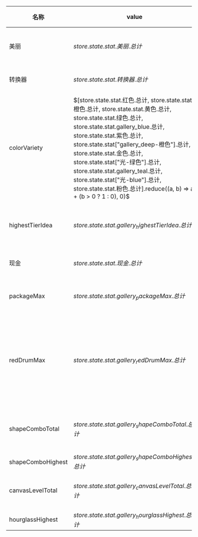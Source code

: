 | 名称  | value | milestones | 圣遗物 | 上限  |
| --- | ----- | ---------- | --- | --- |
| 美丽 | $store.state.stat.美丽.总计$ | ${(1M)}^{lvl}  \cdot  1T$ | {"2":"一袋金子","6":"图片相册"} |  |
| 转换器 | $store.state.stat.转换器.总计$ | ${(20)}^{lvl}  \cdot  200K$ | {"0":"打印机","2":"碎纸机"} |  |
| colorVariety | $[store.state.stat.红色.总计, store.state.stat.橙色.总计, store.state.stat.黄色.总计, store.state.stat.绿色.总计, store.state.stat.gallery_blue.总计, store.state.stat.紫色.总计, store.state.stat["gallery_deep-橙色"].总计, store.state.stat.金色.总计, store.state.stat["光-绿色"].总计, store.state.stat.gallery_teal.总计, store.state.stat["光-blue"].总计, store.state.stat.粉色.总计].reduce((a, b) => a + (b > 0 ? 1 : 0), 0)$ | $lvl + 2$ | {"2":"红色气球","3":"橙色气球","4":"黄色气球","5":"绿色气球","6":"蓝色气球","7":"紫色气球"} |  |
| highestTierIdea | $store.state.stat.gallery_highestTierIdea.总计$ | $lvl + 2$ | {"0":"灯泡","1":"简单计算器","3":"奇怪的卷轴"} |  |
| 现金 | $store.state.stat.现金.总计$ | ${(100)}^{lvl}  \cdot  100$ | {"1":"旧电视","5":"印刷机"} |  |
| packageMax | $store.state.stat.gallery_packageMax.总计$ | ${(3)}^{lvl}  \cdot  100$ | {"0":"令人担忧的邮件","1":"信用卡"} |  |
| redDrumMax | $store.state.stat.gallery_redDrumMax.总计$ | $lvl > 0 ? {(2)}^{lvl}  \cdot  25 : 20$ | {"2":"红色印花","4":"橙色印花","6":"黄色印花","9":"绿色印记","12":"蓝色印记"} |  |
| shapeComboTotal | $store.state.stat.gallery_shapeComboTotal.总计$ | $\text{四舍五入}({(lvl + 2)}^{2}  \cdot  {(1.2)}^{lvl}  \cdot  25)$ | {"2":"鱼缸","4":"小刷子","7":"奇怪的药丸"} |  |
| shapeComboHighest | $store.state.stat.gallery_shapeComboHighest.总计$ | $lvl  \cdot  5 + 10$ | {"2":"铅笔"} | 7 |
| canvasLevelTotal | $store.state.stat.gallery_canvasLevelTotal.总计$ | $getSequence(2, lvl + 1)  \cdot  10$ | {"0":"木制衣架","2":"床单"} |  |
| hourglassHighest | $store.state.stat.gallery_hourglassHighest.总计$ | $86400$ |  | 1 |
